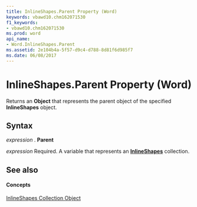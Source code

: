 ```yaml
---
title: InlineShapes.Parent Property (Word)
keywords: vbawd10.chm162071530
f1_keywords:
- vbawd10.chm162071530
ms.prod: word
api_name:
- Word.InlineShapes.Parent
ms.assetid: 2e104b4a-5f57-d9c4-d788-8d81f6d985f7
ms.date: 06/08/2017
---
```



# InlineShapes.Parent Property (Word)

Returns an  **Object** that represents the parent object of the specified **InlineShapes** object.


## Syntax

 _expression_ . **Parent**

 _expression_ Required. A variable that represents an **[InlineShapes](inlineshapes-object-word.md)** collection.


## See also


#### Concepts


[InlineShapes Collection Object](inlineshapes-object-word.md)

